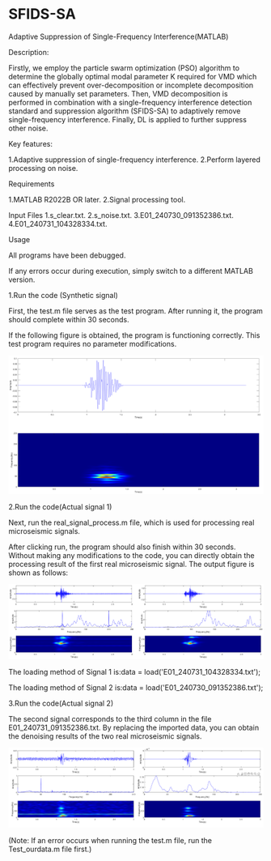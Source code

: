 # SFIDS-SA
Adaptive Suppression of Single-Frequency Interference(MATLAB)

Description:

Firstly, we employ the particle swarm optimization (PSO) algorithm to determine the globally optimal modal parameter K required for VMD which can effectively prevent over-decomposition or incomplete decomposition caused by manually set parameters. Then, VMD decomposition is performed in combination with a single-frequency interference detection standard and suppression algorithm (SFIDS-SA) to adaptively remove single-frequency interference. Finally, DL is applied to further suppress other noise.

Key features:

1.Adaptive suppression of single-frequency interference.
2.Perform layered processing on noise.

Requirements

1.MATLAB R2022B OR later.
2.Signal processing tool.

Input Files
1.s_clear.txt.
2.s_noise.txt.
3.E01_240730_091352386.txt.
4.E01_240731_104328334.txt.

Usage

All programs have been debugged. 

If any errors occur during execution, simply switch to a different MATLAB version.

1.Run the code (Synthetic signal)

First, the test.m file serves as the test program. After running it, the program should complete within 30 seconds. 


If the following figure is obtained, the program is functioning correctly. This test program requires no parameter modifications.

![picture1](./picture/picture1.png)

2.Run the code(Actual signal 1)

Next, run the real_signal_process.m file, which is used for processing real microseismic signals. 

After clicking run, the program should also finish within 30 seconds. Without making any modifications to the code, you can directly obtain the processing result of the first real microseismic signal. 
The output figure is shown as follows:

![picture2](./picture/picture2.png)

The loading method of Signal 1 is:data = load('E01_240731_104328334.txt'); 

The loading method of Signal 2 is:data = load('E01_240730_091352386.txt');

3.Run the code(Actual signal 2)

The second signal corresponds to the third column in the file E01_240731_091352386.txt. By replacing the imported data, you can obtain the denoising results of the two real microseismic signals.

![picture3](./picture/picture3.png)

(Note: If an error occurs when running the test.m file, run the Test_ourdata.m file first.)
